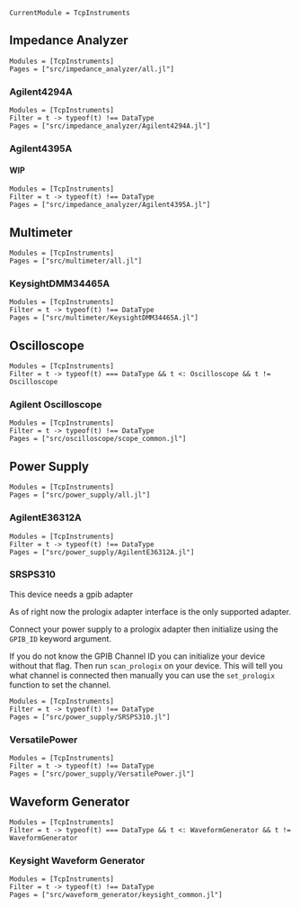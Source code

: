 ```@meta
CurrentModule = TcpInstruments
```

## Impedance Analyzer
```@autodocs
Modules = [TcpInstruments]
Pages = ["src/impedance_analyzer/all.jl"]
```

### Agilent4294A
```@autodocs
Modules = [TcpInstruments]
Filter = t -> typeof(t) !== DataType
Pages = ["src/impedance_analyzer/Agilent4294A.jl"]
```

### Agilent4395A
#### WIP
```@autodocs
Modules = [TcpInstruments]
Filter = t -> typeof(t) !== DataType
Pages = ["src/impedance_analyzer/Agilent4395A.jl"]
```


## Multimeter
```@autodocs
Modules = [TcpInstruments]
Pages = ["src/multimeter/all.jl"]
```

### KeysightDMM34465A
```@autodocs
Modules = [TcpInstruments]
Filter = t -> typeof(t) !== DataType
Pages = ["src/multimeter/KeysightDMM34465A.jl"]
```


## Oscilloscope
```@autodocs
Modules = [TcpInstruments]
Filter = t -> typeof(t) === DataType && t <: Oscilloscope && t != Oscilloscope
```

### Agilent Oscilloscope
```@autodocs
Modules = [TcpInstruments]
Filter = t -> typeof(t) !== DataType
Pages = ["src/oscilloscope/scope_common.jl"]
```


## Power Supply
```@autodocs
Modules = [TcpInstruments]
Pages = ["src/power_supply/all.jl"]
```

### AgilentE36312A
```@autodocs
Modules = [TcpInstruments]
Filter = t -> typeof(t) !== DataType
Pages = ["src/power_supply/AgilentE36312A.jl"]
```

### SRSPS310
This device needs a gpib adapter

As of right now the prologix adapter interface is the only
supported adapter.

Connect your power supply to a prologix adapter then
initialize using the `GPIB_ID` keyword argument.

If you do not know the GPIB Channel ID you can initialize
your device without that flag. Then run `scan_prologix` on
your device. This will tell you what channel is connected
then manually you can use the `set_prologix` function to
set the channel.

```@autodocs
Modules = [TcpInstruments]
Filter = t -> typeof(t) !== DataType
Pages = ["src/power_supply/SRSPS310.jl"]
```

### VersatilePower
```@autodocs
Modules = [TcpInstruments]
Filter = t -> typeof(t) !== DataType
Pages = ["src/power_supply/VersatilePower.jl"]
```


## Waveform Generator
```@autodocs
Modules = [TcpInstruments]
Filter = t -> typeof(t) === DataType && t <: WaveformGenerator && t != WaveformGenerator
```

### Keysight Waveform Generator
```@autodocs
Modules = [TcpInstruments]
Filter = t -> typeof(t) !== DataType
Pages = ["src/waveform_generator/keysight_common.jl"]
```
